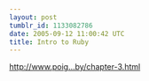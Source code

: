 ```yaml
---
layout: post
tumblr_id: 1133082786  
date: 2005-09-12 11:00:42 UTC
title: Intro to Ruby
---
```


<a href="http://www.poignantguide.net/ruby/chapter-3.html" target="_blank">http://www.poig...by/chapter-3.html</a>
